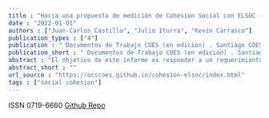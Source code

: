 ```yaml
---
title : "Hacia una propuesta de medición de Cohesión Social con ELSOC - Estudio Longitudinal Social de Chile / COES"
date : "2022-01-01"
authors : ["Juan-Carlos Castillo", "Julio Iturra", "Kevin Carrasco"]
publication_types : ["4"]
publication : " Documentos de Trabajo COES (en edición) . Santiago COES"
publication_short : " Documentos de Trabajo COES (en edición) . Santiago COES"
abstract : "El objetivo de este informe es responder a un requerimiento que busca identificar los principales indicadores presentes en el Estudio Longitudinal Social de Chile (ELSOC) que permitan operacionalizar y medir el concepto de cohesión social a partir de una revisión sistemática de distintas propuestas y experiencias de estudios internacionales. Para ello, toma como principal referencia el documento de trabajo Conceptos y medición de cohesión social en proyectos internacionales de COES (Castillo et al., 2021). En primer lugar, se generará una sistematización de las principales propuestas de dimensiones, subdimensiones e indicadores bajo los cuales se ha medido cohesión social a nivel internacional, señalando las principales similitudes y diferencias entre cada estudio. En segundo lugar, se analizará en qué medida las principales dimensiones y subdimensiones de cohesión social son posibles de operacionalizar con indicadores presentes en ELSOC. Para ello, se elaborarán dos insumos principales. Por un lado, una planilla que presenta la sistematización general de las dimensiones, subdimensiones e indicadores de ELSOC y la fuente de información desde dónde proviene el planteamiento de medición de la variable y, por otro lado, un documento escrito que sintetiza esta sistematización de dimensiones, subdimensiones e indicadores de manera detallada."
abstract_short : ""
url_source : "https://ocscoes.github.io/cohesion-elsoc/index.html"
tags : ["social cohesion"]
---
```

ISSN 0719-6660
[Github Repo](https://github.com/ocscoes/cohesion-elsoc)

